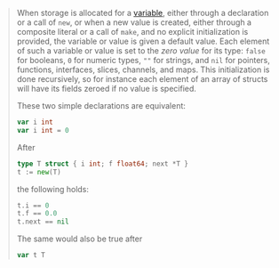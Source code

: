 > When storage is allocated for a [variable](https://golang.org/ref/spec#Variables), either through a declaration or a call of `new`, or when a new value is created, either through a composite literal or a call of `make`, and no explicit initialization is provided, the variable or value is given a default value. Each element of such a variable or value is set to the *zero value* for its type: `false` for booleans, `0` for numeric types, `""` for strings, and `nil` for pointers, functions, interfaces, slices, channels, and maps. This initialization is done recursively, so for instance each element of an array of structs will have its fields zeroed if no value is specified.
>
> These two simple declarations are equivalent:
>
> ```go
> var i int
> var i int = 0
> ```
>
> After
>
> ```go
> type T struct { i int; f float64; next *T }
> t := new(T)
> ```
>
> the following holds:
>
> ```go
> t.i == 0
> t.f == 0.0
> t.next == nil
> ```
>
> The same would also be true after
>
> ```go
> var t T
> ```

